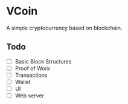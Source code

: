# VCoin

A simple cryptocurrency based on blockchain.

## Todo
- [ ] Basic Block Structures
- [ ] Proof of Work
- [ ] Transactions
- [ ] Wallet
- [ ] UI
- [ ] Web server